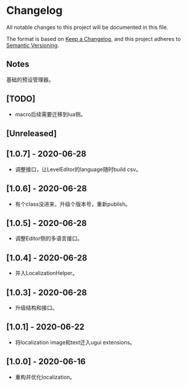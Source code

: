 # Changelog
All notable changes to this project will be documented in this file.

The format is based on [Keep a Changelog](https://keepachangelog.com/en/1.0.0/),
and this project adheres to [Semantic Versioning](https://semver.org/spec/v2.0.0.html).

## Notes
基础的预设管理器。

## [TODO]
- macro后续需要迁移到lua侧。

## [Unreleased]

## [1.0.7] - 2020-06-28
- 调整接口，让LevelEditor的language随时build csv。

## [1.0.6] - 2020-06-28
- 有个class没进来，升级个版本号，重新publish。

## [1.0.5] - 2020-06-28
- 调整Editor侧的多语言接口。

## [1.0.4] - 2020-06-28
- 并入LocalizationHelper。

## [1.0.3] - 2020-06-28
- 升级结构和接口。

## [1.0.1] - 2020-06-22
- 将localization image和text迁入ugui extensions。

## [1.0.0] - 2020-06-16
- 重构并优化localization。